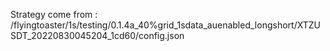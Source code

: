 Strategy come from : /flyingtoaster/1s/testing/0.1.4a_40%grid_1sdata_auenabled_longshort/XTZUSDT_20220830045204_1cd60/config.json